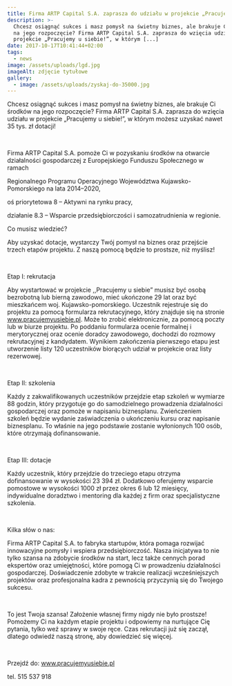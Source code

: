 ```yaml
---
title: Firma ARTP Capital S.A. zaprasza do udziału w projekcie „Pracujemy u siebie”
description: >-
  Chcesz osiągnąć sukces i masz pomysł na świetny biznes, ale brakuje Ci środków
  na jego rozpoczęcie? Firma ARTP Capital S.A. zaprasza do wzięcia udziału w
  projekcie „Pracujemy u siebie!”, w którym [...]
date: 2017-10-17T10:41:44+02:00
tags:
  - news
image: /assets/uploads/lgd.jpg
imageAlt: zdjęcie tytułowe
gallery:
  - image: /assets/uploads/zyskaj-do-35000.jpg
---
```

Chcesz osiągnąć sukces i masz pomysł na świetny biznes, ale brakuje Ci środków na jego rozpoczęcie? Firma ARTP Capital S.A. zaprasza do wzięcia udziału w projekcie „Pracujemy u siebie!”, w którym możesz uzyskać nawet 35 tys. zł dotacji!

<br>

Firma ARTP Capital S.A. pomoże Ci w pozyskaniu środków na otwarcie działalności gospodarczej z Europejskiego Funduszu Społecznego w ramach

Regionalnego Programu Operacyjnego Województwa Kujawsko-Pomorskiego na lata 2014–2020,

oś priorytetowa 8 – Aktywni na rynku pracy,

działanie 8.3 – Wsparcie przedsiębiorczości i samozatrudnienia w regionie.

Co musisz wiedzieć?

Aby uzyskać dotacje, wystarczy Twój pomysł na biznes oraz przejście trzech etapów projektu. Z naszą pomocą będzie to prostsze, niż myślisz!

<br>

Etap I: rekrutacja

Aby wystartować w projekcie ,,Pracujemy u siebie” musisz być osobą bezrobotną lub bierną zawodowo, mieć ukończone 29 lat oraz być mieszkańcem woj. Kujawsko-pomorskiego. Uczestnik rejestruje się do projektu za pomocą formularza rekrutacyjnego, który znajduje się na stronie www.pracujemyusiebie.pl. Może to zrobić elektronicznie, za pomocą poczty lub w biurze projektu. Po poddaniu formularza ocenie formalnej i merytorycznej oraz ocenie doradcy zawodowego, dochodzi do rozmowy rekrutacyjnej z kandydatem. Wynikiem zakończenia pierwszego etapu jest utworzenie listy 120 uczestników biorących udział w projekcie oraz listy rezerwowej.

<br>

Etap II: szkolenia

Każdy z zakwalifikowanych uczestników przejdzie etap szkoleń w wymiarze 88 godzin, który przygotuje go do samodzielnego prowadzenia działalności gospodarczej oraz pomoże w napisaniu biznesplanu. Zwieńczeniem szkoleń będzie wydanie zaświadczenia o ukończeniu kursu oraz napisanie biznesplanu. To właśnie na jego podstawie zostanie wyłonionych 100 osób, które otrzymają dofinansowanie. 

<br>

Etap III: dotacje

Każdy uczestnik, który przejdzie do trzeciego etapu otrzyma dofinansowanie w wysokości 23 394 zł. Dodatkowo oferujemy wsparcie pomostowe w wysokości 1000 zł przez okres 6 lub 12 miesięcy, indywidualne doradztwo i mentoring dla każdej z firm oraz specjalistyczne szkolenia.

<br>

Kilka słów o nas:

Firma ARTP Capital S.A. to fabryka startupów, która pomaga rozwijać innowacyjne pomysły i wspiera przedsiębiorczość. Nasza inicjatywa to nie tylko szansa na zdobycie środków na start, lecz także cennych porad ekspertów oraz umiejętności, które pomogą Ci w prowadzeniu działalności gospodarczej. Doświadczenie zdobyte w trakcie realizacji wcześniejszych projektów oraz profesjonalna kadra z pewnością przyczynią się do Twojego sukcesu.

<br>

To jest Twoja szansa! Założenie własnej firmy nigdy nie było prostsze! Pomożemy Ci na każdym etapie projektu i odpowiemy na nurtujące Cię pytania, tylko weź sprawy w swoje ręce. Czas rekrutacji już się zaczął, dlatego odwiedź naszą stronę, aby dowiedzieć się więcej.

<br>

Przejdź do: www.pracujemyusiebie.pl

tel. 515 537 918
